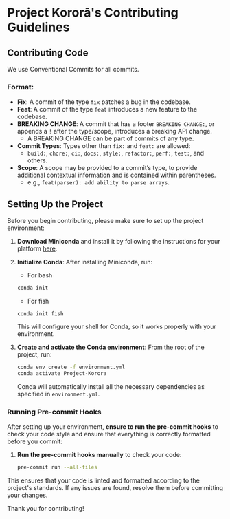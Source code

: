 # Project Kororā's Contributing Guidelines

## Contributing Code

We use Conventional Commits for all commits.

### Format:

- **Fix**: A commit of the type `fix` patches a bug in the codebase.
- **Feat**: A commit of the type `feat` introduces a new feature to the codebase.
- **BREAKING CHANGE**: A commit that has a footer `BREAKING CHANGE:`, or appends a `!` after the type/scope, introduces a breaking API change.
    - A BREAKING CHANGE can be part of commits of any type.
- **Commit Types**: Types other than `fix:` and `feat:` are allowed:
    - `build:`, `chore:`, `ci:`, `docs:`, `style:`, `refactor:`, `perf:`, `test:`, and others.
- **Scope**: A scope may be provided to a commit’s type, to provide additional contextual information and is contained within parentheses.
    - e.g., `feat(parser): add ability to parse arrays`.

## Setting Up the Project

Before you begin contributing, please make sure to set up the project environment:

1. **Download Miniconda** and install it by following the instructions for your platform [here](https://docs.conda.io/en/latest/miniconda.html).

2. **Initialize Conda**:
    After installing Miniconda, run:

    - For bash
    ```bash
    conda init
    ```

    - For fish
    ```fish
    conda init fish
    ```

    This will configure your shell for Conda, so it works properly with your environment.

3. **Create and activate the Conda environment**:
    From the root of the project, run:
    ```bash
    conda env create -f environment.yml
    conda activate Project-Korora
    ```
    Conda will automatically install all the necessary dependencies as specified in `environment.yml`.

### Running Pre-commit Hooks

After setting up your environment, **ensure to run the pre-commit hooks** to check your code style and ensure that everything is correctly formatted before you commit:

1. **Run the pre-commit hooks manually** to check your code:
    ```bash
    pre-commit run --all-files
    ```

This ensures that your code is linted and formatted according to the project's standards. If any issues are found, resolve them before committing your changes.

Thank you for contributing!
